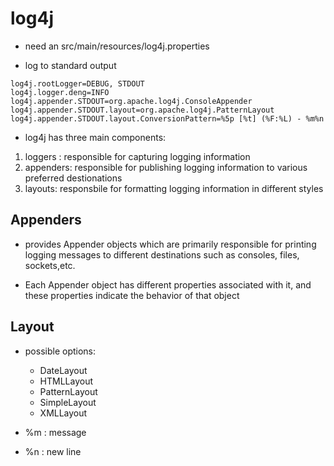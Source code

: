 # log4j

- need an src/main/resources/log4j.properties

- log to standard output

```shell
log4j.rootLogger=DEBUG, STDOUT
log4j.logger.deng=INFO
log4j.appender.STDOUT=org.apache.log4j.ConsoleAppender
log4j.appender.STDOUT.layout=org.apache.log4j.PatternLayout
log4j.appender.STDOUT.layout.ConversionPattern=%5p [%t] (%F:%L) - %m%n
```

- log4j has three main components:

1. loggers : responsible for capturing logging information
2. appenders: responsible for publishing logging information to various preferred destionations
3. layouts: responsbile for formatting logging information in different styles

## Appenders

- provides Appender objects which are primarily responsible for printing logging
  messages to different destinations such as consoles, files, sockets,etc.

- Each Appender object has different properties associated with it, and these
  properties indicate the behavior of that object

## Layout

- possible options:
  - DateLayout
  - HTMLLayout
  - PatternLayout
  - SimpleLayout
  - XMLLayout

- %m : message
- %n : new line

